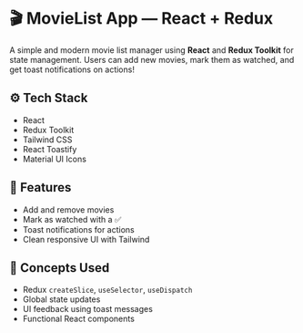 # 🎬 MovieList App — React + Redux

A simple and modern movie list manager using **React** and **Redux Toolkit** for state management. Users can add new movies, mark them as watched, and get toast notifications on actions!

## ⚙️ Tech Stack
- React
- Redux Toolkit
- Tailwind CSS
- React Toastify
- Material UI Icons

## 🚀 Features
- Add and remove movies
- Mark as watched with a ✅
- Toast notifications for actions
- Clean responsive UI with Tailwind

## 🧠 Concepts Used
- Redux `createSlice`, `useSelector`, `useDispatch`
- Global state updates
- UI feedback using toast messages
- Functional React components




